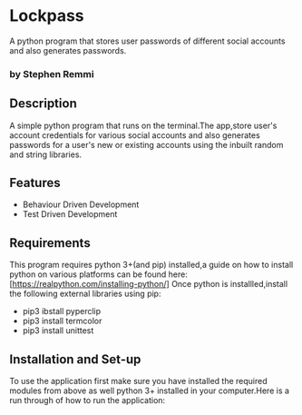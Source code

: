 # Lockpass
A python program that stores user passwords of different social accounts and also generates passwords.

### by Stephen Remmi

## Description
A simple python program that runs on the terminal.The app,store user's account credentials for various social accounts and also generates passwords for a user's new or existing accounts using the inbuilt random and string libraries.

## Features
+ Behaviour Driven Development
+ Test Driven Development

## Requirements
This program requires python 3+(and pip) installed,a guide on how to install python on various platforms can be found here:[https://realpython.com/installing-python/]
Once python is installled,install the following external libraries using pip:
+ pip3 ibstall pyperclip
+ pip3 install termcolor
+ pip3 install unittest

## Installation and Set-up
To use the application first make sure you have installed the required modules from above as well python 3+ installed in your computer.Here is a run through of how to run the application:

